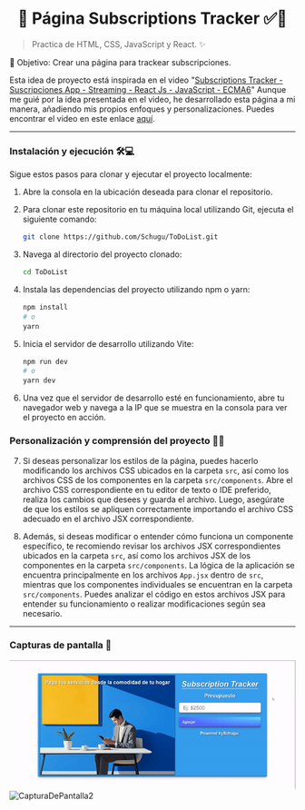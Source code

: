 <h1 align='center'>🌟 Página Subscriptions Tracker  ✅🌟</h1>

> Practica de HTML, CSS, JavaScript y React. ✨

🎯 Objetivo: Crear una página para trackear subscripciones.

Esta idea de proyecto está inspirada en el video "[Subscriptions Tracker - Suscripciones App - Streaming - React Js - JavaScript - ECMA6](https://www.youtube.com/@blackcode2)"
Aunque me guié por la idea presentada en el video, he desarrollado esta página a mi manera, añadiendo mis propios enfoques y personalizaciones. Puedes encontrar el video en este enlace [aquí](https://youtu.be/ermKvCAtiKA?si=U8vqK_Svsx4hMTu3 "Click aquí").

------------

### Instalación y ejecución 🛠️💻

Sigue estos pasos para clonar y ejecutar el proyecto localmente:

1. Abre la consola en la ubicación deseada para clonar el repositorio.

2. Para clonar este repositorio en tu máquina local utilizando Git, ejecuta el siguiente comando:

    ```bash
    git clone https://github.com/Schugu/ToDoList.git
    ```

3. Navega al directorio del proyecto clonado:

    ```bash
    cd ToDoList
    ```

4. Instala las dependencias del proyecto utilizando npm o yarn:

    ```bash
    npm install
    # o
    yarn
    ```

5. Inicia el servidor de desarrollo utilizando Vite:

    ```bash
    npm run dev
    # o
    yarn dev
    ```

6. Una vez que el servidor de desarrollo esté en funcionamiento, abre tu navegador web y navega a la IP que se muestra en la consola para ver el proyecto en acción.

### Personalización y comprensión del proyecto 🎨🧠

7. Si deseas personalizar los estilos de la página, puedes hacerlo modificando los archivos CSS ubicados en la carpeta `src`, así como los archivos CSS de los componentes en la carpeta `src/components`. Abre el archivo CSS correspondiente en tu editor de texto o IDE preferido, realiza los cambios que desees y guarda el archivo. Luego, asegúrate de que los estilos se apliquen correctamente importando el archivo CSS adecuado en el archivo JSX correspondiente.

8. Además, si deseas modificar o entender cómo funciona un componente específico, te recomiendo revisar los archivos JSX correspondientes ubicados en la carpeta `src`, así como los archivos JSX de los componentes en la carpeta `src/components`. La lógica de la aplicación se encuentra principalmente en los archivos `App.jsx` dentro de `src`, mientras que los componentes individuales se encuentran en la carpeta `src/components`. Puedes analizar el código en estos archivos JSX para entender su funcionamiento o realizar modificaciones según sea necesario.


------------

### Capturas de pantalla 📸
<img src='public/GifDePantalla1.gif' alt='GifDePantalla1'>
<img src='public/CapturaDePantalla2.gif' alt='CapturaDePantalla2'>



